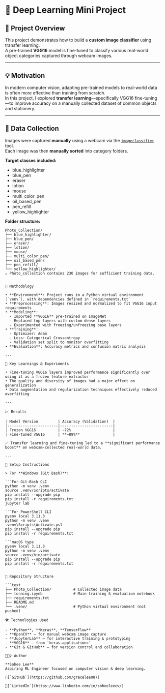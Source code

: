 # 🧠 Deep Learning Mini Project

## 📌 Project Overview

This project demonstrates how to build a **custom image classifier** using transfer learning.  
A pre-trained **VGG16** model is fine-tuned to classify various real-world object categories captured through webcam images.

---

## 💡 Motivation

In modern computer vision, adapting pre-trained models to real-world data is often more effective than training from scratch.  
In this project, I explored **transfer learning**—specifically VGG16 fine-tuning—to improve accuracy on a manually collected dataset of common objects and stationery.

---

## 📸 Data Collection

Images were captured **manually** using a webcam via the [`imageclassifier`](https://github.com/bonartm/imageclassifier) tool.  
Each image was then **manually sorted** into category folders.

**Target classes included:**

- blue_highlighter
- blue_pen
- eraser
- lotion
- mouse
- multi_color_pen
- oil_based_pen
- pen_refill
- yellow_highlighter

**Folder structure:**

```text
Photo_Collection/
├── blue_highlighter/
├── blue_pen/
├── eraser/
├── lotion/
├── mouse/
├── multi_color_pen/
├── oil_based_pen/
├── pen_refill/
└── yellow_highlighter/
⚠️ Photo_collection contains 230 images for sufficient training data.


🧪 Methodology

• **Environment**: Project runs in a Python virtual environment (`venv`), with dependencies defined in `requirements.txt`  
• **Preprocessing**: Images resized and normalized to fit VGG16 input requirements  
• **Modeling**:  
  - Imported **VGG16** pre-trained on ImageNet  
  - Replaced top layers with custom dense layers  
  - Experimented with freezing/unfreezing base layers  
• **Training**:  
  - Optimizer: Adam  
  - Loss: Categorical Crossentropy  
  - Validation set split to monitor overfitting  
• **Evaluation**: Accuracy metrics and confusion matrix analysis

---

🔬 Key Learnings & Experiments

• Fine-tuning VGG16 layers improved performance significantly over using it as a frozen feature extractor  
• The quality and diversity of images had a major effect on generalization  
• Data augmentation and regularization techniques effectively reduced overfitting

---

📈 Results

| Model Version         | Accuracy (Validation)  |
|-----------------------|------------------------|
| Frozen VGG16          | ~72%                   |
| Fine-tuned VGG16      | **~89%**               |

✅ Transfer learning and fine-tuning led to a **significant performance boost** on webcam-collected real-world data.

---

🧰 Setup Instructions

> For **Windows (Git Bash)**:

```For Git-Bash CLI
python -m venv .venv
source .venv/Scripts/activate
pip install --upgrade pip
pip install -r requirements.txt
jupyter lab

```For PowerShell CLI
pyenv local 3.11.3
python -m venv .venv
.venv\Scripts\Activate.ps1
pip install --upgrade pip
pip install -r requirements.txt

```macOS type
pyenv local 3.11.3
python -m venv .venv
source .venv/bin/activate
pip install --upgrade pip
pip install -r requirements.txt


📁 Repository Structure

```text
├── Photo_Collection/          # Collected image data
├── tunning.ipynb              # Main training & evaluation notebook
├── requirements.txt
├── README.md
└── .venv/                     # Python virtual environment (not pushed)

🛠️ Technologies Used

- **Python**, **Keras**, **TensorFlow**
- **OpenCV** – for manual webcam image capture
- **JupyterLab** – for interactive training & prototyping
- **VGG16** – from `keras.applications`
- **Git & GitHub** – for version control and collaboration

🙋🏻‍♀️ Author

**Sohee Lee**  
Aspiring ML Engineer focused on computer vision & deep learning.  

🔗[`GitHub`](https://github.com/gracelee087)

🔗[`LinkedIn`](https://www.linkedin.com/in/soheeleecv/)



